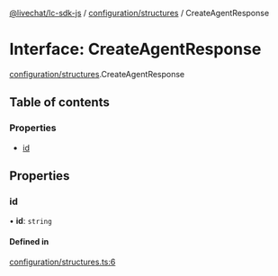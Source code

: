 [@livechat/lc-sdk-js](../README.md) / [configuration/structures](../modules/configuration_structures.md) / CreateAgentResponse

# Interface: CreateAgentResponse

[configuration/structures](../modules/configuration_structures.md).CreateAgentResponse

## Table of contents

### Properties

- [id](configuration_structures.CreateAgentResponse.md#id)

## Properties

### id

• **id**: `string`

#### Defined in

[configuration/structures.ts:6](https://github.com/livechat/lc-sdk-js/blob/951da85/src/configuration/structures.ts#L6)
